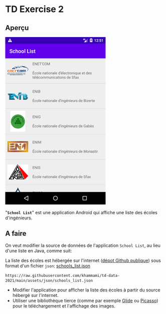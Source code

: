 # TD Exercise 2

## Aperçu

<img src="assets/screenshot_school_list_app.png" width="320"/>

"**`School List`**" est une application Android qui affiche une liste des écoles d'ingénieurs.

## A faire

On veut modifier la source de données de l'application `School List`, au lieu d'une liste en Java, comme suit:

La liste des écoles est hébergée sur l'internet ([dépot Github publique](https://github.com/khammami/td-data-2021)) sous format d'un fichier `json`: [schools_list.json](https://raw.githubusercontent.com/khammami/td-data-2021/main/assets/json/schools_list.json)

```text
https://raw.githubusercontent.com/khammami/td-data-2021/main/assets/json/schools_list.json
```

- Modifier l'application pour afficher la liste des  écoles à partir du source hébergé sur l'internet.
- Utiliser une bibliothèque tierce (comme par exemple [Glide](https://bumptech.github.io/glide/) ou [Picasso](https://square.github.io/picasso/)) pour le téléchargement et l'affichage des images.
